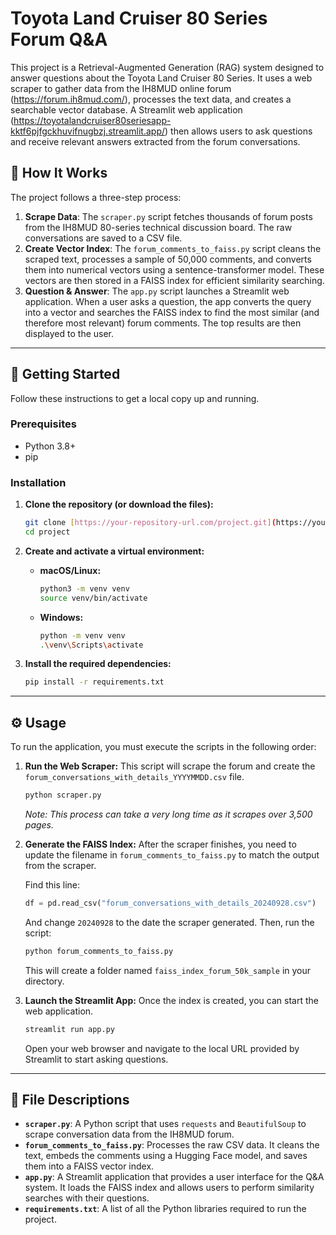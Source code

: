 # Toyota Land Cruiser 80 Series Forum Q&A

This project is a Retrieval-Augmented Generation (RAG) system designed to answer questions about the Toyota Land Cruiser 80 Series. It uses a web scraper to gather data from the IH8MUD online forum (https://forum.ih8mud.com/), processes the text data, and creates a searchable vector database. A Streamlit web application (https://toyotalandcruiser80seriesapp-kktf6pjfgckhuvifnugbzj.streamlit.app/) then allows users to ask questions and receive relevant answers extracted from the forum conversations.

## 🚙 How It Works

The project follows a three-step process:

1.  **Scrape Data**: The `scraper.py` script fetches thousands of forum posts from the IH8MUD 80-series technical discussion board. The raw conversations are saved to a CSV file.
2.  **Create Vector Index**: The `forum_comments_to_faiss.py` script cleans the scraped text, processes a sample of 50,000 comments, and converts them into numerical vectors using a sentence-transformer model. These vectors are then stored in a FAISS index for efficient similarity searching.
3.  **Question & Answer**: The `app.py` script launches a Streamlit web application. When a user asks a question, the app converts the query into a vector and searches the FAISS index to find the most similar (and therefore most relevant) forum comments. The top results are then displayed to the user.

---

## 🚀 Getting Started

Follow these instructions to get a local copy up and running.

### Prerequisites

* Python 3.8+
* pip

### Installation

1.  **Clone the repository (or download the files):**
    ```sh
    git clone [https://your-repository-url.com/project.git](https://your-repository-url.com/project.git)
    cd project
    ```

2.  **Create and activate a virtual environment:**
    * **macOS/Linux:**
        ```sh
        python3 -m venv venv
        source venv/bin/activate
        ```
    * **Windows:**
        ```sh
        python -m venv venv
        .\venv\Scripts\activate
        ```

3.  **Install the required dependencies:**
    ```sh
    pip install -r requirements.txt
    ```

---

## ⚙️ Usage

To run the application, you must execute the scripts in the following order:

1.  **Run the Web Scraper:**
    This script will scrape the forum and create the `forum_conversations_with_details_YYYYMMDD.csv` file.
    ```sh
    python scraper.py
    ```
    *Note: This process can take a very long time as it scrapes over 3,500 pages.*

2.  **Generate the FAISS Index:**
    After the scraper finishes, you need to update the filename in `forum_comments_to_faiss.py` to match the output from the scraper.
    
    Find this line:
    ```python
    df = pd.read_csv("forum_conversations_with_details_20240928.csv")
    ```
    And change `20240928` to the date the scraper generated. Then, run the script:
    ```sh
    python forum_comments_to_faiss.py
    ```
    This will create a folder named `faiss_index_forum_50k_sample` in your directory.

3.  **Launch the Streamlit App:**
    Once the index is created, you can start the web application.
    ```sh
    streamlit run app.py
    ```
    Open your web browser and navigate to the local URL provided by Streamlit to start asking questions.

---

## 📄 File Descriptions

* **`scraper.py`**: A Python script that uses `requests` and `BeautifulSoup` to scrape conversation data from the IH8MUD forum.
* **`forum_comments_to_faiss.py`**: Processes the raw CSV data. It cleans the text, embeds the comments using a Hugging Face model, and saves them into a FAISS vector index.
* **`app.py`**: A Streamlit application that provides a user interface for the Q&A system. It loads the FAISS index and allows users to perform similarity searches with their questions.
* **`requirements.txt`**: A list of all the Python libraries required to run the project.
